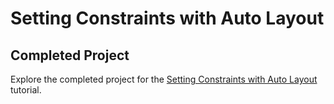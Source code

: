 # Setting Constraints with Auto Layout

## Completed Project

Explore the completed project for the [Setting Constraints with Auto Layout](https://developer.apple.com/tutorials/app-dev-training/setting-constraints-with-auto-layout) tutorial.